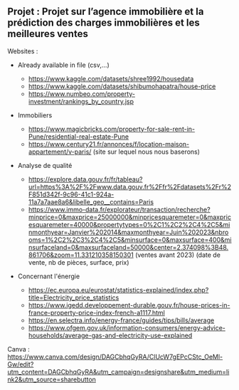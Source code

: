 ## Projet : Projet sur l’agence immobilière et la prédiction des charges immobilières et les meilleures ventes

Websites :

- Already available in file (csv,...)
  - https://www.kaggle.com/datasets/shree1992/housedata
  - https://www.kaggle.com/datasets/shibumohapatra/house-price
  - https://www.numbeo.com/property-investment/rankings_by_country.jsp

- Immobiliers
  - https://www.magicbricks.com/property-for-sale-rent-in-Pune/residential-real-estate-Pune
  - https://www.century21.fr/annonces/f/location-maison-appartement/v-paris/ (site sur lequel nous nous baserons)
 
- Analyse de qualité
  - https://explore.data.gouv.fr/fr/tableau?url=https%3A%2F%2Fwww.data.gouv.fr%2Ffr%2Fdatasets%2Fr%2F851d342f-9c96-41c1-924a-11a7a7aae8a6&libelle_geo__contains=Paris
  - https://www.immo-data.fr/explorateur/transaction/recherche?minprice=0&maxprice=25000000&minpricesquaremeter=0&maxpricesquaremeter=40000&propertytypes=0%2C1%2C2%2C4%2C5&minmonthyear=Janvier%202014&maxmonthyear=Juin%202023&nbrooms=1%2C2%2C3%2C4%2C5&minsurface=0&maxsurface=400&minsurfaceland=0&maxsurfaceland=50000&center=2.374098%3B48.861706&zoom=11.331210358150301 (ventes avant 2023) (date de vente, nb de pièces, surface, prix)
 
- Concernant l'énergie
  - https://ec.europa.eu/eurostat/statistics-explained/index.php?title=Electricity_price_statistics
  - https://www.igedd.developpement-durable.gouv.fr/house-prices-in-france-property-price-index-french-a1117.html
  - https://en.selectra.info/energy-france/guides/tips/bills/average
  - https://www.ofgem.gov.uk/information-consumers/energy-advice-households/average-gas-and-electricity-use-explained

Canva : https://www.canva.com/design/DAGCbhqGyRA/ClUcW7gEPcCStc_OeMl-Gw/edit?utm_content=DAGCbhqGyRA&utm_campaign=designshare&utm_medium=link2&utm_source=sharebutton
